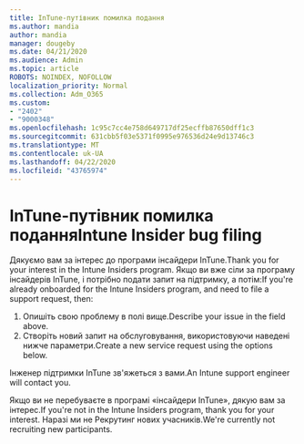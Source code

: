 ```yaml
---
title: InTune-путівник помилка подання
ms.author: mandia
author: mandia
manager: dougeby
ms.date: 04/21/2020
ms.audience: Admin
ms.topic: article
ROBOTS: NOINDEX, NOFOLLOW
localization_priority: Normal
ms.collection: Adm_O365
ms.custom:
- "2402"
- "9000348"
ms.openlocfilehash: 1c95c7cc4e758d649717df25ecffb87650dff1c3
ms.sourcegitcommit: 631cbb5f03e5371f0995e976536d24e9d13746c3
ms.translationtype: MT
ms.contentlocale: uk-UA
ms.lasthandoff: 04/22/2020
ms.locfileid: "43765974"
---
```

# <a name="intune-insider-bug-filing"></a><span data-ttu-id="a30dc-102">InTune-путівник помилка подання</span><span class="sxs-lookup"><span data-stu-id="a30dc-102">Intune Insider bug filing</span></span>

<span data-ttu-id="a30dc-103">Дякуємо вам за інтерес до програми інсайдери InTune.</span><span class="sxs-lookup"><span data-stu-id="a30dc-103">Thank you for your interest in the Intune Insiders program.</span></span> <span data-ttu-id="a30dc-104">Якщо ви вже сіли за програму інсайдерів InTune, і потрібно подати запит на підтримку, а потім:</span><span class="sxs-lookup"><span data-stu-id="a30dc-104">If you're already onboarded for the Intune Insiders program, and need to file a support request, then:</span></span>

1. <span data-ttu-id="a30dc-105">Опишіть свою проблему в полі вище.</span><span class="sxs-lookup"><span data-stu-id="a30dc-105">Describe your issue in the field above.</span></span>
2. <span data-ttu-id="a30dc-106">Створіть новий запит на обслуговування, використовуючи наведені нижче параметри.</span><span class="sxs-lookup"><span data-stu-id="a30dc-106">Create a new service request using the options below.</span></span>

<span data-ttu-id="a30dc-107">Інженер підтримки InTune зв'яжеться з вами.</span><span class="sxs-lookup"><span data-stu-id="a30dc-107">An Intune support engineer will contact you.</span></span>

<span data-ttu-id="a30dc-108">Якщо ви не перебуваєте в програмі «інсайдери InTune», дякую вам за інтерес.</span><span class="sxs-lookup"><span data-stu-id="a30dc-108">If you're not in the Intune Insiders program, thank you for your interest.</span></span> <span data-ttu-id="a30dc-109">Наразі ми не Рекрутинг нових учасників.</span><span class="sxs-lookup"><span data-stu-id="a30dc-109">We're currently not recruiting new participants.</span></span>
